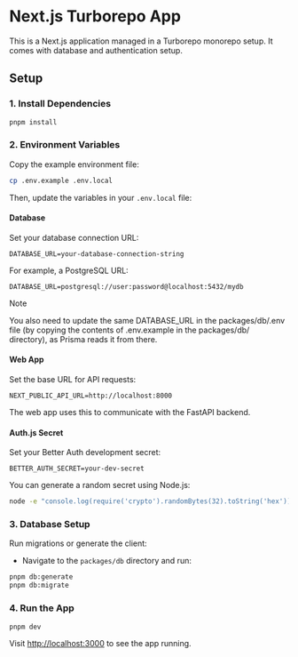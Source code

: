 # Next.js Turborepo App

This is a Next.js application managed in a Turborepo monorepo setup. It comes with database and authentication setup.

## Setup

### 1. Install Dependencies

```bash
pnpm install
```

### 2. Environment Variables

Copy the example environment file:

```bash
cp .env.example .env.local
```

Then, update the variables in your `.env.local` file:

#### Database

Set your database connection URL:

```env
DATABASE_URL=your-database-connection-string
```

For example, a PostgreSQL URL:

```env
DATABASE_URL=postgresql://user:password@localhost:5432/mydb
```

> [!NOTE]
> You also need to update the same DATABASE_URL in the packages/db/.env file (by copying the contents of .env.example in the packages/db/ directory), as Prisma reads it from there.

#### Web App

Set the base URL for API requests:

```env
NEXT_PUBLIC_API_URL=http://localhost:8000
```

The web app uses this to communicate with the FastAPI backend.

#### Auth.js Secret

Set your Better Auth development secret:

```env
BETTER_AUTH_SECRET=your-dev-secret
```

You can generate a random secret using Node.js:

```bash
node -e "console.log(require('crypto').randomBytes(32).toString('hex'))"
```

### 3. Database Setup

Run migrations or generate the client:

- Navigate to the `packages/db` directory and run:

```bash
pnpm db:generate
pnpm db:migrate
```

### 4. Run the App

```bash
pnpm dev
```

Visit [http://localhost:3000](http://localhost:3000) to see the app running.
